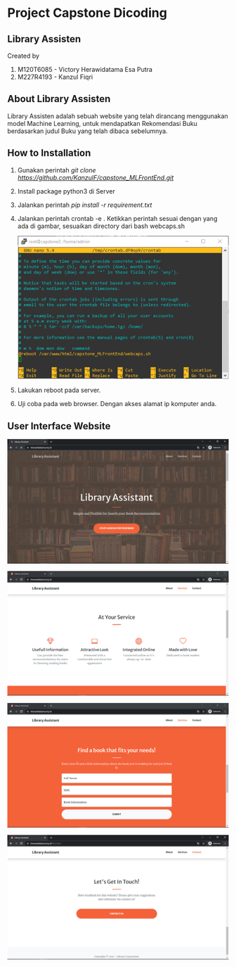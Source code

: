 # Project Capstone Dicoding 
## Library Assisten 
Created by 	
1. M120T6085 - Victory Herawidatama Esa Putra
2. M227R4193 - Kanzul Fiqri

## About Library Assisten
Library Assisten adalah sebuah website yang telah dirancang menggunakan model Machine Learning, untuk mendapatkan Rekomendasi Buku berdasarkan judul Buku yang telah dibaca sebelumnya. 

## How to Installation

1. Gunakan perintah *git clone https://github.com/KanzulF/capstone_MLFrontEnd.git*
2. Install package python3 di Server
3. Jalankan perintah *pip install -r requirement.txt*
4. Jalankan perintah crontab -e . Ketikkan perintah sesuai dengan yang ada di gambar, sesuaikan directory dari bash webcaps.sh
    
    ![Configuration](https://raw.githubusercontent.com/vherawidatama/IMG/main/crontabe.PNG)
5. Lakukan reboot pada server.
6. Uji coba pada web browser. Dengan akses alamat ip komputer anda.

## User Interface Website
![Halaman Dashboard](https://raw.githubusercontent.com/vherawidatama/IMG/main/UI.PNG)

![Halaman Dashboard](https://raw.githubusercontent.com/vherawidatama/IMG/main/UI2.PNG)

![Halaman Dashboard](https://raw.githubusercontent.com/vherawidatama/IMG/main/UI3.PNG)

![Halaman Dashboard](https://raw.githubusercontent.com/vherawidatama/IMG/main/UI4.PNG)
